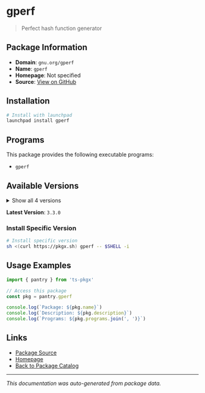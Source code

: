 # gperf

> Perfect hash function generator

## Package Information

- **Domain**: `gnu.org/gperf`
- **Name**: `gperf`
- **Homepage**: Not specified
- **Source**: [View on GitHub](https://github.com/pkgxdev/pantry/tree/main/projects/gnu.org/gperf/package.yml)

## Installation

```bash
# Install with launchpad
launchpad install gperf
```

## Programs

This package provides the following executable programs:

- `gperf`

## Available Versions

<details>
<summary>Show all 4 versions</summary>

- `3.3.0`, `3.2.1`, `3.2.0`, `3.1.0`

</details>

**Latest Version**: `3.3.0`

### Install Specific Version

```bash
# Install specific version
sh <(curl https://pkgx.sh) gperf -- $SHELL -i
```

## Usage Examples

```typescript
import { pantry } from 'ts-pkgx'

// Access this package
const pkg = pantry.gperf

console.log(`Package: ${pkg.name}`)
console.log(`Description: ${pkg.description}`)
console.log(`Programs: ${pkg.programs.join(', ')}`)
```

## Links

- [Package Source](https://github.com/pkgxdev/pantry/tree/main/projects/gnu.org/gperf/package.yml)
- [Homepage](#)
- [Back to Package Catalog](../../package-catalog.md)

---

*This documentation was auto-generated from package data.*
